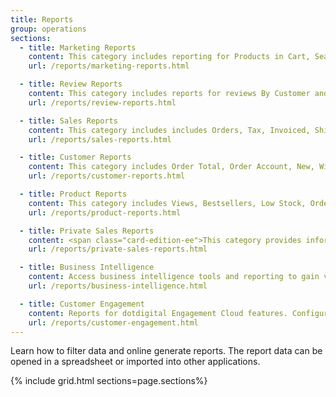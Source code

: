 ```yaml
---
title: Reports
group: operations
sections:
  - title: Marketing Reports
    content: This category includes reporting for Products in Cart, Search Terms, Abandoned Carts, and Newsletter Problem Reports.
    url: /reports/marketing-reports.html

  - title: Review Reports
    content: This category includes reports for reviews By Customer and By Product.
    url: /reports/review-reports.html

  - title: Sales Reports
    content: This category includes includes Orders, Tax, Invoiced, Shipping, Refunds, Coupons, and settlement reports for PayPal and Braintree.
    url: /reports/sales-reports.html

  - title: Customer Reports
    content: This category includes Order Total, Order Account, New, Wish Lists, and Segments.
    url: /reports/customer-reports.html

  - title: Product Reports
    content: This category includes Views, Bestsellers, Low Stock, Ordered, and Downloads.
    url: /reports/product-reports.html

  - title: Private Sales Reports
    content: <span class="card-edition-ee">This category provides information about events and private sales.</span>
    url: /reports/private-sales-reports.html

  - title: Business Intelligence
    content: Access business intelligence tools and reporting to gain valuable insights.
    url: /reports/business-intelligence.html

  - title: Customer Engagement
    content: Reports for dotdigital Engagement Cloud features. Configure report settings, sync data, and review reports for performance, campaigns, and more.
    url: /reports/customer-engagement.html
---
```


Learn how to filter data and online generate reports. The report data can be opened in a spreadsheet or imported into other applications.

{% include grid.html sections=page.sections%}
